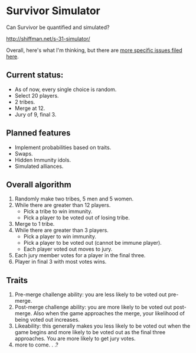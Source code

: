 # Survivor Simulator

Can Survivor be quantified and simulated?

http://shiffman.net/s-31-simulator/

Overall, here's what I'm thinking, but there are [more specific issues filed here](https://github.com/shiffman/s-31-simulator/issues).

## Current status:

* As of now, every single choice is random.
* Select 20 players.
* 2 tribes.
* Merge at 12.
* Jury of 9, final 3.

## Planned features
* Implement probabilities based on traits.
* Swaps.
* Hidden Immunity idols.
* Simulated alliances.

## Overall algorithm
1. Randomly make two tribes, 5 men and 5 women.
2. While there are greater than 12 players.
    * Pick a tribe to win immunity.
    * Pick a player to be voted out of losing tribe.
3. Merge to 1 tribe.
4. While there are greater than 3 players.
    * Pick a player to win immunity.
    * Pick a player to be voted out (cannot be immune player).
    * Each player voted out moves to jury.
5. Each jury member votes for a player in the final three.
6. Player in final 3 with most votes wins.

## Traits
1. Pre-merge challenge ability: you are less likely to be voted out pre-merge.
2. Post-merge challenge ability: you are more likely to be voted out post-merge.  Also when the game approaches the merge, your likelihood of being voted out increases.
3. Likeability: this generally makes you less likely to be voted out when the game begins and more likely to be voted out as the final three approaches.  You are more likely to get jury votes.
4. more to come. .  .?
